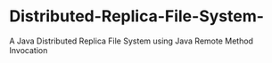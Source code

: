 Distributed-Replica-File-System-
================================

A Java Distributed Replica File System using Java Remote Method Invocation
